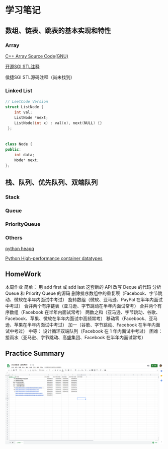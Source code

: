 # 学习笔记

## 数组、链表、跳表的基本实现和特性

### Array

[C++ Array Source Code(GNU)](https://gcc.gnu.org/onlinedocs/gcc-4.6.3/libstdc++/api/a00752_source.html)

[开源SGI STL注释](https://github.com/steveLauwh/SGI-STL)

侯捷SGI STL源码注释（尚未找到）

### Linked List

```cpp
// LeetCode Version
struct ListNode {
    int val;
    ListNode *next;
    ListNode(int x) : val(x), next(NULL) {}
 };

 
class Node { 
public: 
    int data; 
    Node* next; 
}; 
```
## 栈、队列、优先队列、双端队列

### Stack

### Queue

### PriorityQueue

### Others

[python heapq](https://docs.python.org/3.8/library/heapq.html)

[Python High-performance container datatypes](https://docs.python.org/3.8/library/collections.html)


## HomeWork

本周作业
简单：
用 add first 或 add last 这套新的 API 改写 Deque 的代码
分析 Queue 和 Priority Queue 的源码
删除排序数组中的重复项（Facebook、字节跳动、微软在半年内面试中考过）
旋转数组（微软、亚马逊、PayPal 在半年内面试中考过）
合并两个有序链表（亚马逊、字节跳动在半年内面试常考）
合并两个有序数组（Facebook 在半年内面试常考）
两数之和（亚马逊、字节跳动、谷歌、Facebook、苹果、微软在半年内面试中高频常考）
移动零（Facebook、亚马逊、苹果在半年内面试中考过）
加一（谷歌、字节跳动、Facebook 在半年内面试中考过）
中等：
设计循环双端队列（Facebook 在 1 年内面试中考过）
困难：
接雨水（亚马逊、字节跳动、高盛集团、Facebook 在半年内面试常考）

## Practice Summary
![alt test][image1]


[//]: # (Image References)

[image1]: ./pic/3ac.png